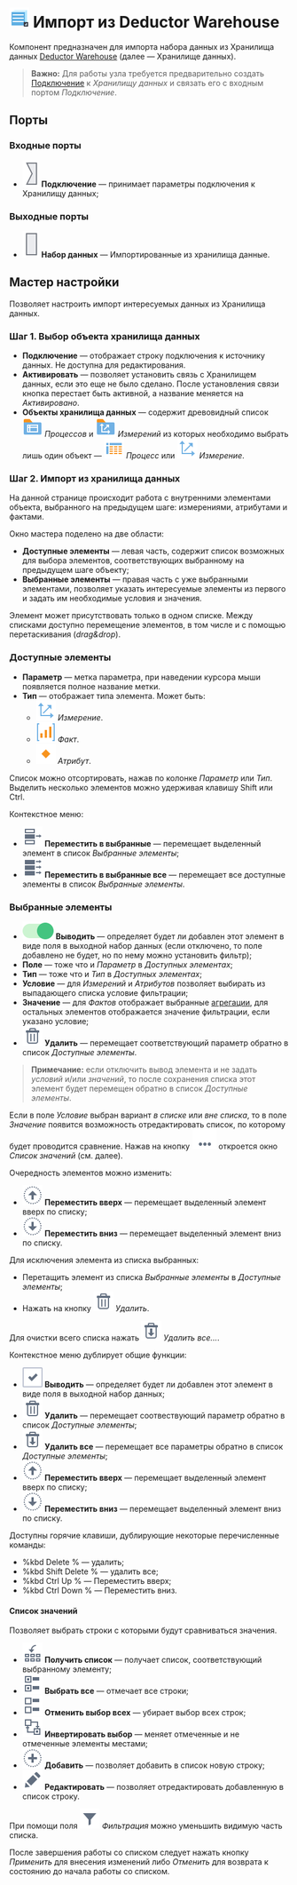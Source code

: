 # ![Импорт из ХД](../../images/icons/data-sources/wh-datawarehouse-import_default.svg) Импорт из Deductor Warehouse

Компонент предназначен для импорта набора данных из Хранилища данных [Deductor Warehouse](../../data-format/data-warehouse.md) (далее — Хранилище данных).

> **Важно:** Для работы узла требуется предварительно создать [Подключение](../connections/README.md) к *Хранилищу данных* и связать его с входным портом *Подключение*.

## Порты

### Входные порты

* ![Порт подключений](../../images/icons/app/node/ports/inputs/link_inactive.svg) **Подключение** — принимает параметры подключения к Хранилищу данных;

### Выходные порты

* ![Выходной порт таблицы](../../images/icons/app/node/ports/inputs/table_inactive.svg) **Набор данных** — Импортированные из хранилища данные.

## Мастер настройки

Позволяет настроить импорт интересуемых данных из Хранилища данных.

### Шаг 1. Выбор объекта хранилища данных

* **Подключение** — отображает строку подключения к источнику данных. Не доступна для редактирования.
* **Активировать** — позволяет установить связь с Хранилищем данных, если это еще не было сделано. После установления связи кнопка перестает быть активной, а название меняется на *Активировано*.
* **Объекты хранилища данных** — содержит древовидный список ![Процессы](../../images/icons/data-warehouse/fact-tables-folder_default.svg) *Процессов* и ![Измерения](../../images/icons/data-warehouse/dimensions-folder_default.svg) *Измерений* из которых необходимо выбрать лишь один объект — ![Процесс](../../images/icons/data-warehouse/fact-table_default.svg) *Процесс* или ![Измерение](../../images/icons/data-warehouse/dimension_default.svg) *Измерение*.

### Шаг 2. Импорт из хранилища данных

На данной странице происходит работа с внутренними элементами объекта, выбранного на предыдущем шаге: измерениями, атрибутами и фактами.

Окно мастера поделено на две области:

* **Доступные элементы** — левая часть, содержит список возможных для выбора элементов, соответствующих выбранному на предыдущем шаге объекту;
* **Выбранные элементы** — правая часть с уже выбранными элементами, позволяет указать интересуемые элементы из первого и задать им необходимые условия и значения.

Элемент может присутствовать только в одном списке. Между списками доступно перемещение элементов, в том числе и с помощью перетаскивания (*drag&drop*).

### Доступные элементы

* **Параметр** — метка параметра, при наведении курсора мыши появляется полное название метки.
* **Тип** — отображает типа элемента. Может быть:
   * ![Измерение](../../images/icons/data-warehouse/dimension_default.svg) *Измерение*.
   * ![Факт](../../images/icons/data-warehouse/fact_default.svg) *Факт*.
   * ![Атрибут](../../images/icons/data-warehouse/attribute_default.svg) *Атрибут*.

Список можно отсортировать, нажав по колонке *Параметр* или *Тип*. Выделить несколько элементов можно удерживая клавишу Shift или Ctrl.

Контекстное меню:

* ![Переместить](../../images/icons/toolbar-controls/create-out-column_default.svg) **Переместить в выбранные** — перемещает выделенный элемент в список *Выбранные элементы*;
* ![Переместить все](../../images/icons/toolbar-controls/create-out-columns_default.svg) **Переместить в выбранные все** — перемещает все доступные элементы в список *Выбранные элементы*.

### Выбранные элементы

* ![Выводить](../../images/icons/data-warehouse/on_default.svg) **Выводить** — определяет будет ли добавлен этот элемент в виде поля в выходной набор данных (если отключено, то поле добавлено не будет, но по нему можно установить фильтр);
* **Поле** — тоже что и *Параметр* в *Доступных элементах*;
* **Тип** — тоже что и *Тип* в *Доступных элементах*;
* **Условие** — для *Измерений* и *Атрибутов* позволяет выбирать из выпадающего списка условие фильтрации;
* **Значение** — для *Фактов* отображает выбранные [агрегации](../../processors/func/aggregation-functions.md), для остальных элементов отображается значение фильтрации, если указано условие;
* ![Удалить](../../images/icons/toolbar-controls/delete_default.svg) **Удалить** — перемещает соответствующий параметр обратно в список *Доступные элементы*.

> **Примечание:** если отключить вывод элемента и не задать *условий* и/или *значений*, то после сохранения списка этот элемент будет перемещен обратно в список *Доступные элементы*.

Если в поле *Условие* выбран вариант *в списке* или *вне списка*, то в поле *Значение* появится возможность отредактировать список, по которому будет проводится сравнение. Нажав на кнопку ![уточнить](../../images/extjs-theme/form/open-trigger/open-trigger_default.svg) откроется окно *Список значений* (см. далее).

Очередность элементов можно изменить:

* ![Переместить вверх](../../images/icons/toolbar-controls/moveup_default.svg) **Переместить вверх** — перемещает выделенный элемент вверх по списку;
* ![Переместить вниз](../../images/icons/toolbar-controls/movedown_default.svg) **Переместить вниз** — перемещает выделенный элемент вниз по списку.

Для исключения элемента из списка выбранных:

* Перетащить элемент из списка *Выбранные элементы* в *Доступные элементы*;
* Нажать на кнопку ![Удалить](../../images/icons/toolbar-controls/delete_default.svg) *Удалить*.

Для очистки всего списка нажать ![Удалить все](../../images/icons/toolbar-controls/delete-all_default.svg) *Удалить все...*.

Контекстное меню дублирует общие функции:

* ![выводить](../../images/icons/checkbox-states/checked_default.svg) **Выводить** — определяет будет ли добавлен этот элемент в виде поля в выходной набор данных;
* ![Удалить](../../images/icons/toolbar-controls/delete_default.svg) **Удалить** — перемещает соотвествующий параметр обратно в список *Доступные элементы*;
* ![Удалить все](../../images/icons/toolbar-controls/delete-all_default.svg) **Удалить все** — перемещает все параметры обратно в список *Доступные элементы*;
* ![Переместить вверх](../../images/icons/toolbar-controls/moveup_default.svg) **Переместить вверх** — перемещает выделенный элемент вверх по списку;
* ![Переместить вниз](../../images/icons/toolbar-controls/movedown_default.svg) **Переместить вниз** — перемещает выделенный элемент вниз по списку.

Доступны горячие клавиши, дублирующие некоторые перечисленные команды:

* %kbd Delete % — удалить;
* %kbd Shift Delete % — удалить все;
* %kbd Ctrl Up % — Переместить вверх;
* %kbd Ctrl Down % — Переместить вниз.

#### Список значений

Позволяет выбрать строки с которыми будут сравниваться значения.

* ![Получить список](../../images/icons/toolbar-controls/get-column-list_default.svg) **Получить список** — получает список, соответствующий выбранному элементу;
* ![Выбрать все](../../images/icons/toolbar-controls/check-all_default.svg) **Выбрать все** — отмечает все строки;
* ![Отменить выбор всех](../../images/icons/toolbar-controls/uncheck-all_default.svg) **Отменить выбор всех** — убирает выбор всех строк;
* ![Инвертировать выбор](../../images/icons/toolbar-controls/reverse-check_default.svg) **Инвертировать выбор** — меняет отмеченные и не отмеченные элементы местами;
* ![Добавить](../../images/icons/toolbar-controls/plus_default.svg) **Добавить** — позволяет добавить в список новую строку;
* ![Редактировать](../../images/icons/toolbar-controls/edit_default.svg) **Редактировать** — позволяет отредактировать добавленную в список строку.

При помощи поля ![фильтр](../../images/icons/toolbar-controls/filter_default.svg) *Фильтрация* можно уменьшить видимую часть списка.

После завершения работы со списком следует нажать кнопку *Применить* для внесения изменений либо *Отменить* для возврата к состоянию до начала работы со списком.
